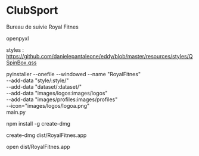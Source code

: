# ClubSport
Bureau de suivie Royal Fitnes

openpyxl

styles : https://github.com/danielepantaleone/eddy/blob/master/resources/styles/QSpinBox.qss








 pyinstaller --onefile --windowed --name "RoyalFitnes" \
    --add-data "style/:style/" \
    --add-data "dataset/:dataset/" \
    --add-data "images/logos:images/logos" \
    --add-data "images/profiles:images/profiles" \
    --icon="images/logos/logoa.png" \
    main.py





npm install -g create-dmg



create-dmg dist/RoyalFitnes.app

open dist/RoyalFitnes.app
